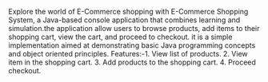Explore the world of E-Commerce shopping with E-Commerce Shopping System, a Java-based console application that combines learning and simulation.the application allow users to browse products, add items to their shopping cart, view the cart, and proceed to checkout. it is a simple implementation aimed at demonstrating basic Java programming concepts and object oriented principles.
Features:-1. View list of products.
          2. View item in the shopping cart.
          3. Add products to the shopping cart.
          4. Proceed checkout.
